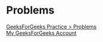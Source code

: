 # Problems

[GeeksForGeeks Practice > Problems](https://practice.geeksforgeeks.org/explore)
\
[My GeeksForGeeks Account](https://auth.geeksforgeeks.org/user/seydanurdemir/profile)
